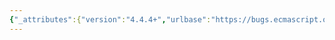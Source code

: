 ```yaml
---
{"_attributes":{"version":"4.4.4+","urlbase":"https://bugs.ecmascript.org/","maintainer":"dherman@mozilla.com"},"bug":{"bug_id":764,"creation_ts":"2012-10-09 14:08:00 -0700","short_desc":"Character properties","delta_ts":"2013-08-23 04:40:35 -0700","product":"Internationalization - ECMA-402","component":"Specification","version":"Edition 2.0 proposals","rep_platform":"All","op_sys":"All","bug_status":"CONFIRMED","priority":"High","bug_severity":"enhancement","everconfirmed":true,"reporter":{"uid":"cira","name":"Nebojša Ćirić"},"assigned_to":{"uid":"ecmascriptbugs","name":"Norbert"},"cc":["mathias","tomerm"],"long_desc":[{"commentid":1899,"comment_count":0,"who":{"uid":"cira","name":"Nebojša Ćirić"},"bug_when":"2012-10-09 14:08:28 -0700","thetext":"Provide a way to:\n\n1. Get Unicode character property for a given set of characters\n2. Get characters that have specified property (e.g. script)\n\nWe should skip actual property names in the data set, to save on size.\n\nThis would be exposed in RegEx, but if not (or if it takes too long) we could expose low level API under Intl namespace."},{"commentid":2991,"comment_count":1,"who":{"uid":"tomerm","name":"Tomer Mahlin"},"bug_when":"2012-12-05 10:27:29 -0800","thetext":"I believe this is the right place to provide a support for following items:\n\n   1. Verification if specific character is strong RTL or strong LTR\n\n   2. Getting range of characters which belong to a given language\n\n   3. Verification if given language is RTL or LTR - this can be done by getting all characters for given language and inspecting their strong directionality property.\n\n   4. Returning natural base text direction for given language - this is the same as 3 but with different conceptual emphasis\n\n   5. Identification of Unicode scripts, blocks, character properties /\n   categories etc. For example:\n      a. Unicode character properties: \\p{L} or \\p{Letter} \n      b. Unicode scripts: \\p{Common} or  \\p{Arabic} \n      c. Unicode blocks:  \\p{InArabic}, \\p{InSyriac}"},{"commentid":3022,"comment_count":2,"who":{"uid":"ecmascriptbugs","name":"Norbert"},"bug_when":"2012-12-17 16:46:15 -0800","thetext":"At the 2012-12-14 internationalization meeting, Norbert was asked to write a\nstrawman."}]}}
---
```


